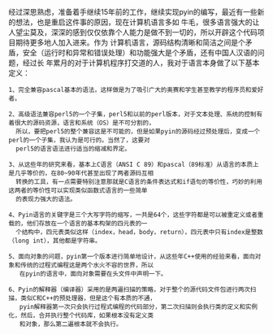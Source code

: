 
经过深思熟虑，准备着手继续15年前的工作，继续实现pyin的编写，最近有一些新的想法，也是重启这件事的原因，现在计算机语言多如
牛毛，很多语言强大的让人望尘莫及，深深的感到仅仅依靠个人能力是做不到一切的，所以开辟这个代码项目期待更多地人加入进来。作为
计算机语言，源码结构清晰和简洁之间是个矛盾，安全（运行时和异常和错误处理）和功能强大是个矛盾，还有中国人汉语的问题，经过长
年累月的对于计算机程序打交道的人，我对于语言本身做了以下基本定义：
 
    1、完全兼容pascal基本的语法，这样做是为了吸引广大的奥赛和学生甚至教学的程序员和爱好者。
    
    2、高级语法兼容perl5的一个子集，perl5和以前的perl版本，对于文本处理、系统的控制有着很大的源码资源，语言和系统（OS）是不可分割的，
      所以，要把perl5的整个兼容这是不可能的，但是如果pyin的源码经过预处理后，变成一个perl的一个子集，我认为是可行的。当然了，这要对
      perl5的语言语法进行适当的缩减和界定。
    
    3、从这些年的研究来看，基本上C语言（ANSI C 89）和pascal（89标准）从语言的本质上是几乎等价的，在80~90年代甚至出现了两者源码互相
      转换的工具，有一点需要特别注意那就是C语言的条件表达式和if语句的等价性，巧妙的利用这两者的等价性可以实现类似函数式语言的一些简单
      的表现力强大的语法。
    
    4、Pyin语言的关键字是三个大写字符的缩写，一共是64个，这些字符都是可以被重定义或者重载的，他们存放在一个语言的基本构架的四元表的一
      个结构中，四元表类似这样（index，head，body，return），四元表中只有index是整数（long int），其他都是字符串。
    
    5、面向对象的问题，pyin第一个版本进行简单地设计，从这些年C++使用的经验来看，面向对象和传统的过程式编程这是两个水火不容的世界，所以
       在pyin的语言中，面向对象需要在头文件中声明一下。
    
    6、Pyin的解释器（编译器）采用的是两遍扫描的策略，对于整个的源代码文件包进行两次扫描，类似C和C++的预处理器，但是这个有本质的不通，
       pyin解释器第一次只会执行过程式编程的代码部分，第二次扫描则会执行类的定义和实例化，然后，合并执行整个代码库，如果根本没有定义类
       和对象，那么第二遍根本就不会执行。
